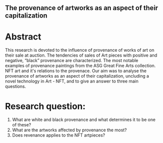 ## The provenance of artworks as an aspect of their capitalization
# Abstract
This research is devoted to the influence of provenance of works of art on their sale at auction. The tendencies of sales of Art pieces with positive and negative, “black” provenance are characterized. The most notable examples of provenance paintings from the ASG Great Fine Arts collection. NFT art and it's relations to the provenace. Our aim was to analyse the provenance of artworks as an aspect of their capitalization, uncluding a novel technology in Art - NFT, and to give an answer to three main questions.

# Research question:
1. What are white and black provenance and what determines it to be one of these?
2. What are the artworks affected by provenance the most?
3. Does revenance applies to the NFT artpieces?
